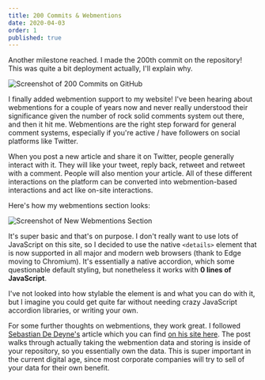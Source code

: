 ```yaml
---
title: 200 Commits & Webmentions
date: 2020-04-03
order: 1
published: true
---
```


Another milestone reached. I made the 200th commit on the repository! This was quite a bit deployment actually, I'll explain why.

![Screenshot of 200 Commits on GitHub](/assets/images/timeline/2020-04-03-200-commits.png)

I finally added webmention support to my website! I've been hearing about webmentions for a couple of years now and never really understood their significance given the number of rock solid comments system out there, and then it hit me. Webmentions are the right step forward for general comment systems, especially if you're active / have followers on social platforms like Twitter.

When you post a new article and share it on Twitter, people generally interact with it. They will like your tweet, reply back, retweet and retweet with a comment. People will also mention your article. All of these different interactions on the platform can be converted into webmention-based interactions and act like on-site interactions.

Here's how my webmentions section looks:

![Screenshot of New Webmentions Section](/assets/images/timeline/2020-04-03-webmentions.png)

It's super basic and that's on purpose. I don't really want to use lots of JavaScript on this site, so I decided to use the native `<details>` element that is now supported in all major and modern web browsers (thank to Edge moving to Chromium). It's essentially a native accordion, which some questionable default styling, but nonetheless it works with **0 lines of JavaScript**.

I've not looked into how stylable the element is and what you can do with it, but I imagine you could get quite far without needing crazy JavaScript accordion libraries, or writing your own.

For some further thoughts on webmentions, they work great. I followed [Sebastian De Deyne's](https://twitter.com/sebdedeyne) article which you can find [on his site here](https://sebastiandedeyne.com/webmentions-on-a-static-site-with-github-actions/). The post walks through actually taking the webmention data and storing is inside of your repository, so you essentially own the data. This is super important in the current digital age, since most corporate companies will try to sell of your data for their own benefit.